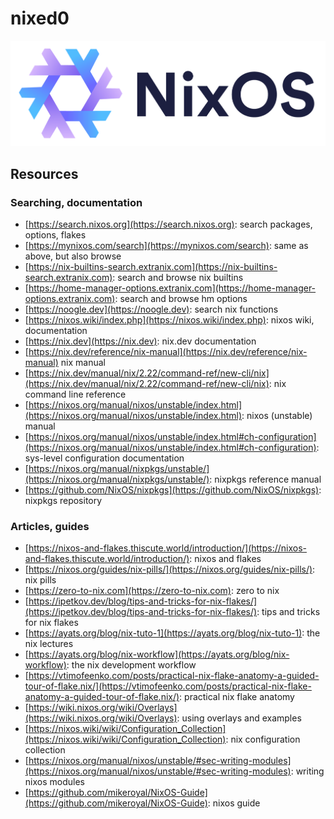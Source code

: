 # nixed0
![nixed0](assets/nixos_logo.png)

## Resources

### Searching, documentation
- [https://search.nixos.org](https://search.nixos.org): search packages, options, flakes
- [https://mynixos.com/search](https://mynixos.com/search): same as above, but also browse
- [https://nix-builtins-search.extranix.com](https://nix-builtins-search.extranix.com): search and browse nix builtins
- [https://home-manager-options.extranix.com](https://home-manager-options.extranix.com): search and browse hm options
- [https://noogle.dev](https://noogle.dev): search nix functions
- [https://nixos.wiki/index.php](https://nixos.wiki/index.php): nixos wiki, documentation
- [https://nix.dev](https://nix.dev): nix.dev documentation
- [https://nix.dev/reference/nix-manual](https://nix.dev/reference/nix-manual) nix manual
- [https://nix.dev/manual/nix/2.22/command-ref/new-cli/nix](https://nix.dev/manual/nix/2.22/command-ref/new-cli/nix): nix command line reference
- [https://nixos.org/manual/nixos/unstable/index.html](https://nixos.org/manual/nixos/unstable/index.html): nixos (unstable) manual
- [https://nixos.org/manual/nixos/unstable/index.html#ch-configuration](https://nixos.org/manual/nixos/unstable/index.html#ch-configuration): sys-level configuration documentation
- [https://nixos.org/manual/nixpkgs/unstable/](https://nixos.org/manual/nixpkgs/unstable/): nixpkgs reference manual
- [https://github.com/NixOS/nixpkgs](https://github.com/NixOS/nixpkgs): nixpkgs repository

### Articles, guides
- [https://nixos-and-flakes.thiscute.world/introduction/](https://nixos-and-flakes.thiscute.world/introduction/): nixos and flakes
- [https://nixos.org/guides/nix-pills/](https://nixos.org/guides/nix-pills/): nix pills
- [https://zero-to-nix.com](https://zero-to-nix.com): zero to nix
- [https://ipetkov.dev/blog/tips-and-tricks-for-nix-flakes/](https://ipetkov.dev/blog/tips-and-tricks-for-nix-flakes/): tips and tricks for nix flakes
- [https://ayats.org/blog/nix-tuto-1](https://ayats.org/blog/nix-tuto-1): the nix lectures
- [https://ayats.org/blog/nix-workflow](https://ayats.org/blog/nix-workflow): the nix development workflow
- [https://vtimofeenko.com/posts/practical-nix-flake-anatomy-a-guided-tour-of-flake.nix/](https://vtimofeenko.com/posts/practical-nix-flake-anatomy-a-guided-tour-of-flake.nix/): practical nix flake anatomy
- [https://wiki.nixos.org/wiki/Overlays](https://wiki.nixos.org/wiki/Overlays): using overlays and examples
- [https://nixos.wiki/wiki/Configuration_Collection](https://nixos.wiki/wiki/Configuration_Collection): nix configuration collection
- [https://nixos.org/manual/nixos/unstable/#sec-writing-modules](https://nixos.org/manual/nixos/unstable/#sec-writing-modules): writing nixos modules
- [https://github.com/mikeroyal/NixOS-Guide](https://github.com/mikeroyal/NixOS-Guide): nixos guide
